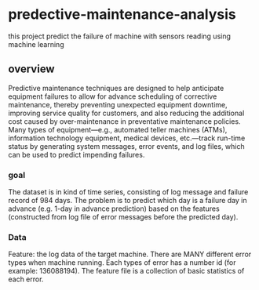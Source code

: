 # predective-maintenance-analysis
this project predict the failure of machine with sensors reading using machine learning 

## overview
Predictive maintenance techniques are designed to help anticipate equipment failures to allow for advance scheduling of corrective maintenance, thereby preventing unexpected equipment downtime, improving service quality for customers, and also reducing the additional cost caused by over-maintenance in preventative maintenance policies. Many types of equipment—e.g., automated teller machines (ATMs), information technology equipment, medical devices, etc.—track run-time status by generating system messages, error events, and log files, which can be used to predict impending failures.

### goal
The dataset is in kind of time series, consisting of log message and failure record of 984 days.
The problem is to predict which day is a failure day in advance (e.g. 1-day in advance prediction) based on the features (constructed from log file of error messages before the predicted day).


### Data
Feature: the log data of the target machine.
There are MANY different error types when machine running.
Each types of error has a number id (for example: 136088194).
The feature file is a collection of basic statistics of each error.

